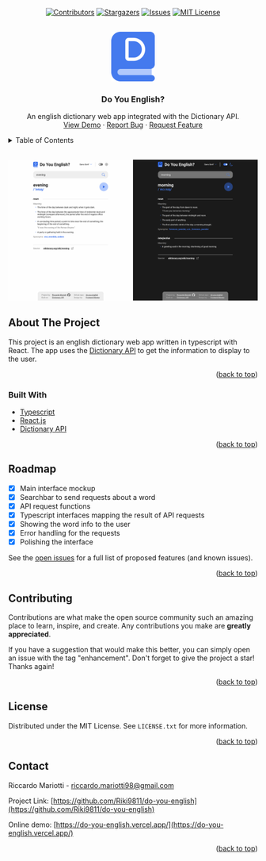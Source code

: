 ﻿<div id="top"></div>

<!-- SHIELDS -->

<div align="center">

[![Contributors][contributors-shield]][contributors-url]
[![Stargazers][stars-shield]][stars-url]
[![Issues][issues-shield]][issues-url]
[![MIT License][license-shield]][license-url]

</div>

<!-- PROJECT LOGO -->
<br />
<div align="center">
<a href="https://do-you-english.vercel.app/">
    <img src="public/logo.svg" alt="Logo" height="100">
</a>

<h3 align="center">Do You English?</h3>

<p align="center">
    An english dictionary web app integrated with the Dictionary API.
    <br />
    <a href="https://do-you-english.vercel.app/">View Demo</a>
    ·
    <a href="https://github.com/Riki9811/do-you-english/issues">Report Bug</a>
    ·
    <a href="https://github.com/Riki9811/do-you-english/issues">Request Feature</a>
    <br />
</p>
</div>

<!-- TABLE OF CONTENTS -->
<details>
    <summary>Table of Contents</summary>
    <ol>
        <li><a href="#about-the-project">About The Project</a></li>
        <li><a href="#built-with">Built With</a></li>
        <li><a href="#roadmap">Roadmap</a></li>
        <li><a href="#contributing">Contributing</a></li>
        <li><a href="#license">License</a></li>
        <li><a href="#contact">Contact</a></li>
    </ol>
</details>
<br />

[![Website Screen Shot][product-screenshot]](https://do-you-english.vercel.app/)

<!-- ABOUT THE PROJECT -->

## About The Project

This project is an english dictionary web app written in typescript with React. The app uses the <a href="https://dictionaryapi.dev/">Dictionary API</a> to get the information to display to the user.

<p align="right">(<a href="#top">back to top</a>)</p>

### Built With

-   [Typescript](https://www.typescriptlang.org/)
-   [React.js](https://reactjs.org/)
-   [Dictionary API](https://dictionaryapi.dev/)

<p align="right">(<a href="#top">back to top</a>)</p>

<!-- ROADMAP -->

## Roadmap

-   [x] Main interface mockup
-   [x] Searchbar to send requests about a word
-   [x] API request functions
-   [x] Typescript interfaces mapping the result of API requests
-   [x] Showing the word info to the user
-   [x] Error handling for the requests
-   [x] Polishing the interface

See the [open issues](https://github.com/Riki9811/do-you-english/issues) for a full list of proposed features (and known issues).

<p align="right">(<a href="#top">back to top</a>)</p>

<!-- CONTRIBUTING -->

## Contributing

Contributions are what make the open source community such an amazing place to learn, inspire, and create. Any contributions you make are **greatly appreciated**.

If you have a suggestion that would make this better, you can simply open an issue with the tag "enhancement". Don't forget to give the project a star! Thanks again!

<p align="right">(<a href="#top">back to top</a>)</p>

<!-- LICENSE -->

## License

Distributed under the MIT License. See `LICENSE.txt` for more information.

<p align="right">(<a href="#top">back to top</a>)</p>

<!-- CONTACT -->

## Contact

Riccardo Mariotti - riccardo.mariotti98@gmail.com

Project Link: [https://github.com/Riki9811/do-you-english](https://github.com/Riki9811/do-you-english)

Online demo: [https://do-you-english.vercel.app/](https://do-you-english.vercel.app/)

<p align="right">(<a href="#top">back to top</a>)</p>

<!-- MARKDOWN LINKS & IMAGES -->

[contributors-shield]: https://img.shields.io/github/contributors/Riki9811/do-you-english.svg?style=for-the-badge
[contributors-url]: https://github.com/Riki9811/do-you-english/graphs/contributors
[stars-shield]: https://img.shields.io/github/stars/Riki9811/do-you-english.svg?style=for-the-badge
[stars-url]: https://github.com/Riki9811/do-you-english/stargazers
[issues-shield]: https://img.shields.io/github/issues/Riki9811/do-you-english.svg?style=for-the-badge
[issues-url]: https://github.com/Riki9811/do-you-english/issues
[license-shield]: https://img.shields.io/github/license/Riki9811/do-you-english.svg?style=for-the-badge
[license-url]: https://github.com/Riki9811/do-you-english/blob/master/LICENSE.txt
[product-screenshot]: src/assets/screenshot.png

